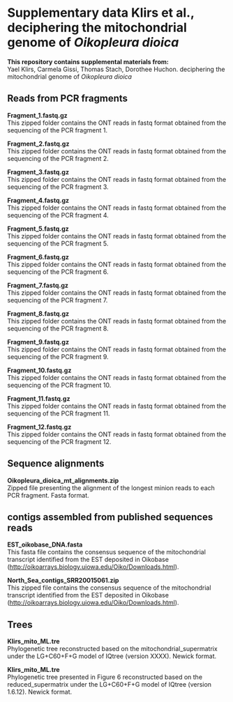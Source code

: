 # Supplementary data Klirs et al., deciphering the mitochondrial genome of *Oikopleura dioica*


**This repository contains supplemental materials from:**  
Yael Klirs, Carmela Gissi, Thomas Stach, Dorothee Huchon. deciphering the mitochondrial genome of *Oikopleura dioica*
  

## Reads from PCR fragments

**Fragment_1.fastq.gz**  
This zipped folder contains the ONT reads in fastq format obtained from the sequencing of the PCR fragment 1.

**Fragment_2.fastq.gz**  
This zipped folder contains the ONT reads in fastq format obtained from the sequencing of the PCR fragment 2.

**Fragment_3.fastq.gz**  
This zipped folder contains the ONT reads in fastq format obtained from the sequencing of the PCR fragment 3.

**Fragment_4.fastq.gz**  
This zipped folder contains the ONT reads in fastq format obtained from the sequencing of the PCR fragment 4.

**Fragment_5.fastq.gz**  
This zipped folder contains the ONT reads in fastq format obtained from the sequencing of the PCR fragment 5.

**Fragment_6.fastq.gz**  
This zipped folder contains the ONT reads in fastq format obtained from the sequencing of the PCR fragment 6.

**Fragment_7.fastq.gz**  
This zipped folder contains the ONT reads in fastq format obtained from the sequencing of the PCR fragment 7.

**Fragment_8.fastq.gz**  
This zipped folder contains the ONT reads in fastq format obtained from the sequencing of the PCR fragment 8.

**Fragment_9.fastq.gz**  
This zipped folder contains the ONT reads in fastq format obtained from the sequencing of the PCR fragment 9.

**Fragment_10.fastq.gz**  
This zipped folder contains the ONT reads in fastq format obtained from the sequencing of the PCR fragment 10.

**Fragment_11.fastq.gz**  
This zipped folder contains the ONT reads in fastq format obtained from the sequencing of the PCR fragment 11.

**Fragment_12.fastq.gz**  
This zipped folder contains the ONT reads in fastq format obtained from the sequencing of the PCR fragment 12.


## Sequence alignments

**Oikopleura_dioica_mt_alignments.zip**  
Zipped file presenting the alignment of the longest minion reads to each PCR fragment. Fasta format.

## contigs assembled from published sequences reads

**EST_oikobase_DNA.fasta**  
This fasta file contains the consensus sequence of the mitochondrial transcript identified from the EST deposited in Oikobase (http://oikoarrays.biology.uiowa.edu/Oiko/Downloads.html).

**North_Sea_contigs_SRR20015061.zip**  
This zipped file contains the consensus sequence of the mitochondrial transcript identified from the EST deposited in Oikobase (http://oikoarrays.biology.uiowa.edu/Oiko/Downloads.html).

## Trees

**Klirs_mito_ML.tre**  
Phylogenetic tree reconstructed based on the mitochondrial_supermatrix under the LG+C60+F+G model of IQtree (version XXXX). Newick format.

**Klirs_mito_ML.tre**  
Phylogenetic tree presented in Figure 6 reconstructed based on the reduced_supermatrix under the LG+C60+F+G model of IQtree (version 1.6.12). Newick format.



